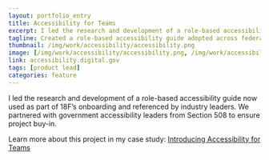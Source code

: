 ```yaml
---
layout: portfolio_entry
title: Accessibility for Teams
excerpt: I led the research and development of a role-based accessibility guide now used as part of 18F’s onboarding and referenced by industry leaders. Partnered with government accessibility leaders to ensure project buy-in.
tagline: Created a role-based accessibility guide adopted across federal teams, making accessibility easier to implement across design, engineering, and product workflows.
thumbnail: /img/work/accessibility/accessibility.png
image: [/img/work/accessibility/accessibility.png, /img/work/accessibility/accessibility-visual.png]
link: accessibility.digital.gov
tags: [product lead]
categories: feature
---
```


I led the research and development of a role-based accessibility guide now used as part of 18F’s onboarding and referenced by industry leaders. We partnered with government accessibility leaders from Section 508 to ensure project buy-in.

Learn more about this project in my case study: [Introducing Accessibility for Teams](https://18f.gsa.gov/2018/07/10/introducing-accessibility-for-teams/)

